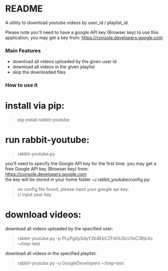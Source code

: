 # README #

A utility to download youtube videos by user_id / playlist_id. 

Please note you'll need to have a google API key (Browser key) to use this application, you may get a key from: https://console.developers.google.com

### Main Features ###

* download all videos uploaded by the given user id
* download all videos in the given playlist
* skip the downloaded files


### How to use it ###

# install via pip: 
> pip install rabbit-youtube 

# run rabbit-youtube: 
> rabbit-youtube.py

you'll need to specify the Google API key for the first time. you may get a free Google API key (Browser key) from: https://console.developers.google.com <br /> 
the key will be stored in your home folder ~/.rabbit_youtube/config.py:

> no config file found, please input your google api key: <br />
> // input your key

# download videos: <br />
download all videos uploaded by the specified user: 
> rabbit-youtube.py -p PLyPg0ySdyY2b4EbCZFdGUScU1xC3RjkXo ~/tmp-test

download all videos in the specified playlist: 
> rabbit-youtube.py -u GoogleDevelopers ~/tmp-test